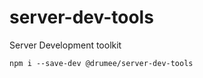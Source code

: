 # server-dev-tools
Server Development toolkit
```console
npm i --save-dev @drumee/server-dev-tools
```
